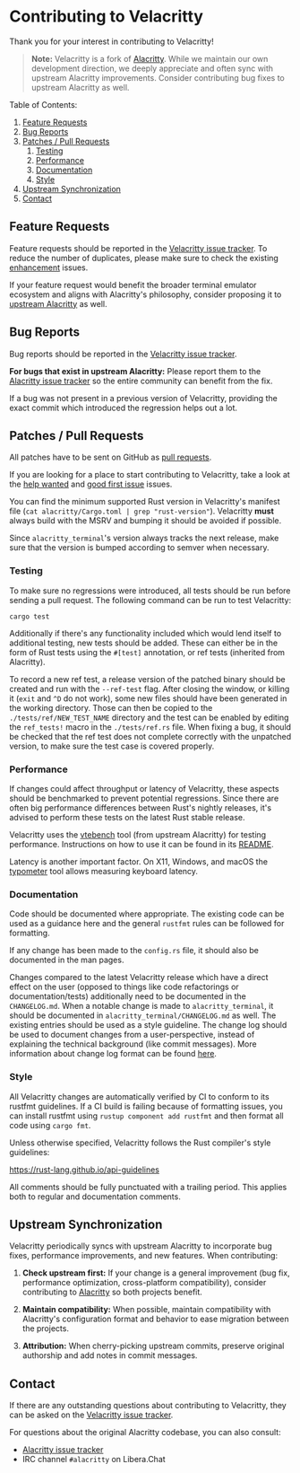 # Contributing to Velacritty

Thank you for your interest in contributing to Velacritty!

> **Note:** Velacritty is a fork of [Alacritty](https://github.com/alacritty/alacritty). While we maintain our own development direction, we deeply appreciate and often sync with upstream Alacritty improvements. Consider contributing bug fixes to upstream Alacritty as well.

Table of Contents:

1. [Feature Requests](#feature-requests)
2. [Bug Reports](#bug-reports)
3. [Patches / Pull Requests](#patches--pull-requests)
    1. [Testing](#testing)
    2. [Performance](#performance)
    3. [Documentation](#documentation)
    4. [Style](#style)
4. [Upstream Synchronization](#upstream-synchronization)
5. [Contact](#contact)

## Feature Requests

Feature requests should be reported in the
[Velacritty issue tracker](https://github.com/CoderDayton/alacritty/issues). To reduce the number of
duplicates, please make sure to check the existing
[enhancement](https://github.com/CoderDayton/alacritty/issues?utf8=%E2%9C%93&q=is%3Aissue+label%3Aenhancement)
issues.

If your feature request would benefit the broader terminal emulator ecosystem and aligns with Alacritty's philosophy, consider proposing it to [upstream Alacritty](https://github.com/alacritty/alacritty/issues) as well.

## Bug Reports

Bug reports should be reported in the
[Velacritty issue tracker](https://github.com/CoderDayton/alacritty/issues).

**For bugs that exist in upstream Alacritty:** Please report them to the [Alacritty issue tracker](https://github.com/alacritty/alacritty/issues) so the entire community can benefit from the fix.

If a bug was not present in a previous version of Velacritty, providing the exact commit which
introduced the regression helps out a lot.

## Patches / Pull Requests

All patches have to be sent on GitHub as [pull requests](https://github.com/CoderDayton/alacritty/pulls).

If you are looking for a place to start contributing to Velacritty, take a look at the
[help wanted](https://github.com/CoderDayton/alacritty/issues?q=is%3Aopen+is%3Aissue+label%3A%22help+wanted%22)
and
[good first issue](https://github.com/CoderDayton/alacritty/issues?q=is%3Aopen+is%3Aissue+label%3A%22good+first+issue%22)
issues.

You can find the minimum supported Rust version in Velacritty's manifest file
(`cat alacritty/Cargo.toml | grep "rust-version"`). Velacritty **must** always
build with the MSRV and bumping it should be avoided if possible.

Since `alacritty_terminal`'s version always tracks the next release, make sure that the version is
bumped according to semver when necessary.

### Testing

To make sure no regressions were introduced, all tests should be run before sending a pull request.
The following command can be run to test Velacritty:

```
cargo test
```

Additionally if there's any functionality included which would lend itself to additional testing,
new tests should be added. These can either be in the form of Rust tests using the `#[test]`
annotation, or ref tests (inherited from Alacritty).

To record a new ref test, a release version of the patched binary should be created and run with the
`--ref-test` flag. After closing the window, or killing it (`exit` and `^D` do not work),
some new files should have been generated in the working directory. Those can then be copied to the
`./tests/ref/NEW_TEST_NAME` directory and the test can be enabled by editing the `ref_tests!` macro
in the `./tests/ref.rs` file. When fixing a bug, it should be checked that the ref test does not
complete correctly with the unpatched version, to make sure the test case is covered properly.

### Performance

If changes could affect throughput or latency of Velacritty, these aspects should be benchmarked to
prevent potential regressions. Since there are often big performance differences between Rust's
nightly releases, it's advised to perform these tests on the latest Rust stable release.

Velacritty uses the [vtebench](https://github.com/alacritty/vtebench) tool (from upstream Alacritty) for testing performance. Instructions on how to use it can be found in its
[README](https://github.com/alacritty/vtebench/blob/master/README.md).

Latency is another important factor. On X11, Windows, and macOS the
[typometer](https://github.com/pavelfatin/typometer) tool allows measuring keyboard latency.

### Documentation

Code should be documented where appropriate. The existing code can be used as a guidance here and
the general `rustfmt` rules can be followed for formatting.

If any change has been made to the `config.rs` file, it should also be documented in the man pages.

Changes compared to the latest Velacritty release which have a direct effect on the user (opposed to
things like code refactorings or documentation/tests) additionally need to be documented in the
`CHANGELOG.md`. When a notable change is made to `alacritty_terminal`, it should be documented in
`alacritty_terminal/CHANGELOG.md` as well. The existing entries should be used as a style guideline.
The change log should be used to document changes from a user-perspective, instead of explaining the
technical background (like commit messages). More information about change log format can
be found [here](https://keepachangelog.com).

### Style

All Velacritty changes are automatically verified by CI to conform to its rustfmt guidelines. If a CI
build is failing because of formatting issues, you can install rustfmt using `rustup component add
rustfmt` and then format all code using `cargo fmt`.

Unless otherwise specified, Velacritty follows the Rust compiler's style guidelines:

https://rust-lang.github.io/api-guidelines

All comments should be fully punctuated with a trailing period. This applies both to regular and
documentation comments.

## Upstream Synchronization

Velacritty periodically syncs with upstream Alacritty to incorporate bug fixes, performance improvements, and new features. When contributing:

1. **Check upstream first:** If your change is a general improvement (bug fix, performance optimization, cross-platform compatibility), consider contributing to [Alacritty](https://github.com/alacritty/alacritty) so both projects benefit.

2. **Maintain compatibility:** When possible, maintain compatibility with Alacritty's configuration format and behavior to ease migration between the projects.

3. **Attribution:** When cherry-picking upstream commits, preserve original authorship and add notes in commit messages.

## Contact

If there are any outstanding questions about contributing to Velacritty, they can be asked on the
[Velacritty issue tracker](https://github.com/CoderDayton/alacritty/issues).

For questions about the original Alacritty codebase, you can also consult:
- [Alacritty issue tracker](https://github.com/alacritty/alacritty/issues)
- IRC channel `#alacritty` on Libera.Chat
